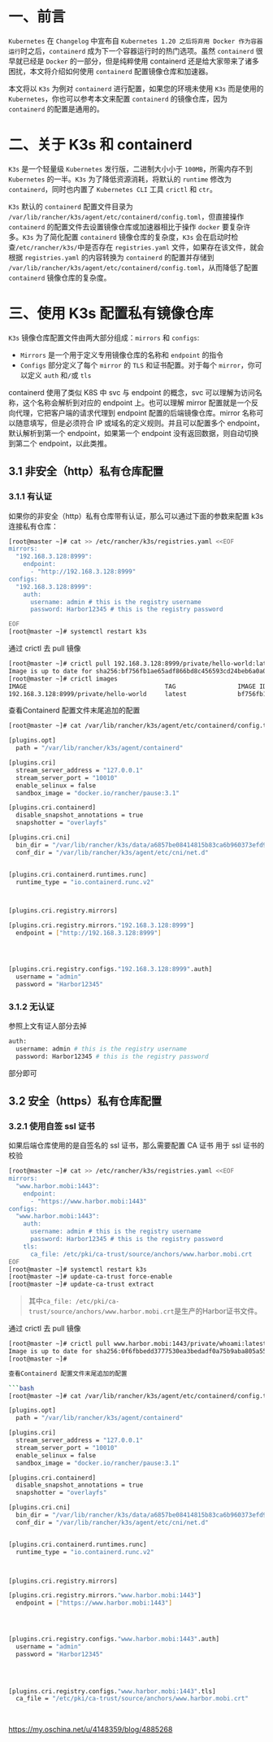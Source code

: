 # 一、前言
`Kubernetes` 在 `Changelog` 中宣布自 `Kubernetes 1.20 之后将弃用 Docker 作为容器运行`时之后，`containerd` 成为下一个容器运行时的热门选项。虽然 `containerd` 很早就已经是 `Docker` 的一部分，但是纯粹使用 containerd 还是给大家带来了诸多困扰，本文将介绍如何使用 `containerd` 配置镜像仓库和加速器。

本文将以 `K3s` 为例对 `containerd` 进行配置，如果您的环境未使用 `K3s` 而是使用的 `Kubernetes`，你也可以参考本文来配置 `containerd` 的镜像仓库，因为 `containerd` 的配置是通用的。

# 二、关于 K3s 和 containerd
`K3s` 是一个轻量级 `Kubernetes` 发行版，二进制大小小于 `100MB`，所需内存不到 `Kubernetes` 的一半。`K3s` 为了降低资源消耗，将默认的 `runtime` 修改为 `containerd`，同时也内置了 `Kubernetes CLI` 工具 `crictl` 和 `ctr`。

`K3s` 默认的 `containerd` 配置文件目录为 `/var/lib/rancher/k3s/agent/etc/containerd/config.toml`，但直接操作 `containerd` 的配置文件去设置镜像仓库或加速器相比于操作 `docker` 要复杂许多。`K3s` 为了简化配置 `containerd` 镜像仓库的复杂度，`K3s` 会在启动时检查`/etc/rancher/k3s/`中是否存在 `registries.yaml` 文件，如果存在该文件，就会根据 `registries.yaml` 的内容转换为 `containerd` 的配置并存储到 `/var/lib/rancher/k3s/agent/etc/containerd/config.toml`，从而降低了配置 `containerd` 镜像仓库的复杂度。

# 三、使用 K3s 配置私有镜像仓库
`K3s` 镜像仓库配置文件由两大部分组成：`mirrors` 和 `configs`:

- `Mirrors` 是一个用于定义专用镜像仓库的名称和 `endpoint` 的指令
- `Configs` 部分定义了每个 `mirror` 的 `TLS` 和证书配置。对于每个 `mirror`，你可以定义 `auth` 和`/`或 `tls`

containerd 使用了类似 K8S 中 svc 与 endpoint 的概念，svc 可以理解为访问名称，这个名称会解析到对应的 endpoint 上。也可以理解 mirror 配置就是一个反向代理，它把客户端的请求代理到 endpoint 配置的后端镜像仓库。mirror 名称可以随意填写，但是必须符合 IP 或域名的定义规则。并且可以配置多个 endpoint，默认解析到第一个 endpoint，如果第一个 endpoint 没有返回数据，则自动切换到第二个 endpoint，以此类推。
## 3.1 非安全（http）私有仓库配置
### 3.1.1 有认证
如果你的非安全（http）私有仓库带有认证，那么可以通过下面的参数来配置 k3s 连接私有仓库：
```bash
[root@master ~]# cat >> /etc/rancher/k3s/registries.yaml <<EOF
mirrors:
  "192.168.3.128:8999":
    endpoint:
      - "http://192.168.3.128:8999"
configs:
  "192.168.3.128:8999":
    auth:
      username: admin # this is the registry username
      password: Harbor12345 # this is the registry password

EOF
[root@master ~]# systemctl restart k3s
```

通过 crictl 去 pull 镜像

```bash
[root@master ~]# crictl pull 192.168.3.128:8999/private/hello-world:latest
Image is up to date for sha256:bf756fb1ae65adf866bd8c456593cd24beb6a0a061dedf42b26a993176745f6b
[root@master ~]# crictl images
IMAGE                                      TAG                 IMAGE ID            SIZE
192.168.3.128:8999/private/hello-world     latest              bf756fb1ae65a       4.56kB
```
查看Containerd 配置文件末尾追加的配置

```bash
[root@master ~]# cat /var/lib/rancher/k3s/agent/etc/containerd/config.toml

[plugins.opt]
  path = "/var/lib/rancher/k3s/agent/containerd"

[plugins.cri]
  stream_server_address = "127.0.0.1"
  stream_server_port = "10010"
  enable_selinux = false
  sandbox_image = "docker.io/rancher/pause:3.1"

[plugins.cri.containerd]
  disable_snapshot_annotations = true
  snapshotter = "overlayfs"

[plugins.cri.cni]
  bin_dir = "/var/lib/rancher/k3s/data/a6857be08414815b83ca6b960373efd98879a0b286fb24cb62b1c5fdbf3a8cb5/bin"
  conf_dir = "/var/lib/rancher/k3s/agent/etc/cni/net.d"


[plugins.cri.containerd.runtimes.runc]
  runtime_type = "io.containerd.runc.v2"



[plugins.cri.registry.mirrors]

[plugins.cri.registry.mirrors."192.168.3.128:8999"]
  endpoint = ["http://192.168.3.128:8999"]




[plugins.cri.registry.configs."192.168.3.128:8999".auth]
  username = "admin"
  password = "Harbor12345"

```

### 3.1.2 无认证
参照上文有证人部分去掉

```bash
auth:
  username: admin # this is the registry username
  password: Harbor12345 # this is the registry password
```
部分即可
## 3.2 安全（https）私有仓库配置
### 3.2.1 使用自签 ssl 证书
如果后端仓库使用的是自签名的 ssl 证书，那么需要配置 CA 证书 用于 ssl 证书的校验

```bash
[root@master ~]# cat >> /etc/rancher/k3s/registries.yaml <<EOF
mirrors:
  "www.harbor.mobi:1443":
    endpoint:
      - "https://www.harbor.mobi:1443"
configs:
  "www.harbor.mobi:1443":
    auth:
      username: admin # this is the registry username
      password: Harbor12345 # this is the registry password
    tls:
      ca_file: /etc/pki/ca-trust/source/anchors/www.harbor.mobi.crt
EOF
[root@master ~]# systemctl restart k3s
[root@master ~]# update-ca-trust force-enable
[root@master ~]# update-ca-trust extract
```
> 其中`ca_file: /etc/pki/ca-trust/source/anchors/www.harbor.mobi.crt`是生产的Harbor证书文件。

通过 crictl 去 pull 镜像

```bash
[root@master ~]# crictl pull www.harbor.mobi:1443/private/whoami:latest
Image is up to date for sha256:0f6fbbedd3777530ea3bedadf0a75b9aba805a55f6c5481ef0ebd762c5eeb818
[root@master ~]# 

查看Containerd 配置文件末尾追加的配置

```bash
[root@master ~]# cat /var/lib/rancher/k3s/agent/etc/containerd/config.toml

[plugins.opt]
  path = "/var/lib/rancher/k3s/agent/containerd"

[plugins.cri]
  stream_server_address = "127.0.0.1"
  stream_server_port = "10010"
  enable_selinux = false
  sandbox_image = "docker.io/rancher/pause:3.1"

[plugins.cri.containerd]
  disable_snapshot_annotations = true
  snapshotter = "overlayfs"

[plugins.cri.cni]
  bin_dir = "/var/lib/rancher/k3s/data/a6857be08414815b83ca6b960373efd98879a0b286fb24cb62b1c5fdbf3a8cb5/bin"
  conf_dir = "/var/lib/rancher/k3s/agent/etc/cni/net.d"


[plugins.cri.containerd.runtimes.runc]
  runtime_type = "io.containerd.runc.v2"



[plugins.cri.registry.mirrors]

[plugins.cri.registry.mirrors."www.harbor.mobi:1443"]
  endpoint = ["https://www.harbor.mobi:1443"]




[plugins.cri.registry.configs."www.harbor.mobi:1443".auth]
  username = "admin"
  password = "Harbor12345"
  
  


[plugins.cri.registry.configs."www.harbor.mobi:1443".tls]
  ca_file = "/etc/pki/ca-trust/source/anchors/www.harbor.mobi.crt"
  
  
```
https://my.oschina.net/u/4148359/blog/4885268
